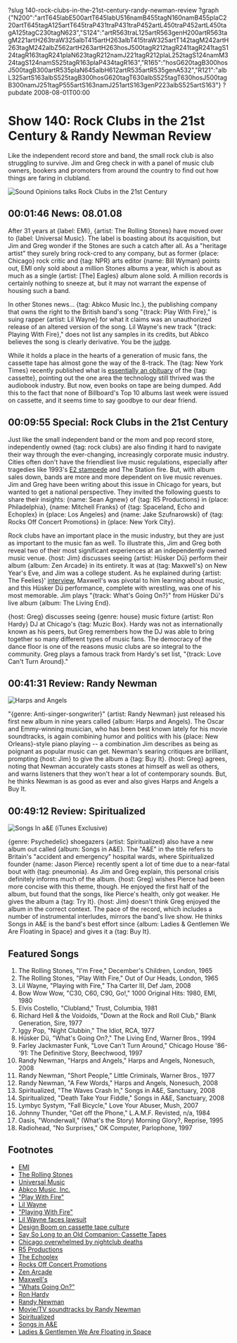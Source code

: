 ?slug 140-rock-clubs-in-the-21st-century-randy-newman-review
?graph {"N200":"artT645labE500artT645labU516namB455tagN160namB455plaC220artT645tagA125artT645traP431traP431traP452artL450traP452artL450tagA125tagC230tagN623","S124":"artR563traL125artR563genH200artR563tagM221artH263traW325albT415artH263albT415traW325artT142tagM242artH263tagM242albZ562artH263artH263hosJ500tagR212tagR241tagR241tagS124tagR163tagR241plaN623tagR212namJ221tagR212plaL252tagS124namM324tagS124namS525tagR163plaP434tagR163","R165":"hosG620tagB300hosJ500tagB300artR535plaN645albH612artR535artR535genA532","R121":"albL325artS163albS525tagB300hosG620tagT630albS525tagT630hosJ500tagB300namJ251tagP555artS163namJ251artS163genP223albS525artS163"}
?pubdate 2008-08-01T00:00

# Show 140: Rock Clubs in the 21st Century & Randy Newman Review
Like the independent record store and band, the small rock club is also struggling to survive. Jim and Greg check in with a panel of music club owners, bookers and promoters from around the country to find out how things are faring in clubland.

![Sound Opinions talks Rock Clubs in the 21st Century](http://www.hercampus.com/sites/default/files/2013/02/26/Paradise%2520Rock%2520Club.jpg)

## 00:01:46 News: 08.01.08
After 31 years at {label: EMI}, {artist: The Rolling Stones} have moved over to {label: Universal Music}. The label is boasting about its acquisition, but Jim and Greg wonder if the Stones are such a catch after all. As a "heritage artist" they surely bring rock-cred to any company, but as former {place: Chicago} rock critic and {tag: NPR} arts editor {name: Bill Wyman} points out, EMI only sold about a million Stones albums a year, which is about as much as a single {artist: [The] Eagles} album alone sold. A million records is certainly nothing to sneeze at, but it may not warrant the expense of housing such a band.

In other Stones news... {tag: Abkco Music Inc.}, the publishing company that owns the right to the British band's song "{track: Play With Fire}," is suing rapper {artist: Lil Wayne} for what it claims was an unauthorized release of an altered version of the song. Lil Wayne's new track "{track: Playing With Fire}," does not list any samples in its credits, but Abkco believes the song is clearly derivative. You be the [judge](http://www.theguardian.com/global/2008/jul/25/lil.wayne.sued.by.stones?gusrc=rss&feed=music).

While it holds a place in the hearts of a generation of music fans, the cassette tape has almost gone the way of the 8-track. The {tag: New York Times} recently published what is [essentially an obituary](http://www.nytimes.com/2008/07/28/business/media/28cassette.html?_r=1&oref=slogin) of the {tag: cassette}, pointing out the one area the technology still thrived was the audiobook industry. But now, even books on tape are being dumped. Add this to the fact that none of Billboard's Top 10 albums last week were issued on cassette, and it seems time to say goodbye to our dear friend.

## 00:09:55 Special: Rock Clubs in the 21st Century
Just like the small independent band or the mom and pop record store, independently owned {tag: rock clubs} are also finding it hard to navigate their way through the ever-changing, increasingly corporate music industry. Cities often don't have the friendliest live music regulations, especially after tragedies like 1993's  [E2 stampede](http://www.cnn.com/2003/US/Midwest/02/18/btsc.flock/) and The Station fire. But, with album sales down, bands are more and more dependent on live music revenues. Jim and Greg have been writing about this issue in Chicago for years, but wanted to get a national perspective. They invited the following guests to share their insights: {name: Sean Agnew} of {tag: R5 Productions} in {place: Philadelphia}, {name: Mitchell Franks} of {tag: Spaceland, Echo and Echoplex} in {place: Los Angeles} and {name: Jake Szufnarowski} of {tag: Rocks Off Concert Promotions} in {place: New York City}.

Rock clubs have an important place in the music industry, but they are just as important to the music fan as well. To illustrate this, Jim and Greg both reveal two of their most significant experiences at an independently owned music venue. {host: Jim} discusses seeing {artist: Hüsker Dü} perform their album {album: Zen Arcade} in its entirety. It was at {tag: Maxwell's} on New Year's Eve, and Jim was a college student. As he explained during {artist: The Feelies}' [interview](/show/138/), Maxwell's was pivotal to him learning about music, and this Hüsker Dü performance, complete with wrestling, was one of his most memorable. Jim plays "{track: What's Going On?}" from Hüsker Dü's live album {album: The Living End}.

{host: Greg} discusses seeing {genre: house} music fixture {artist: Ron Hardy} DJ at Chicago's {tag: Muzic Box}. Hardy was not as internationally known as his peers, but Greg remembers how the DJ was able to bring together so many different types of music fans. The democracy of the dance floor is one of the reasons music clubs are so integral to the community. Greg plays a famous track from Hardy's set list, "{track: Love Can't Turn Around}."

## 00:41:31 Review: Randy Newman
![Harps and Angels](http://is5.mzstatic.com/image/thumb/Music/v4/4e/45/79/4e457931-ee1a-a9bc-e4f1-8733da18ffc2/source/600x600bb.jpg "200900/285921874")

"{genre: Anti-singer-songwriter}" {artist: Randy Newman} just released his first new album in nine years called {album: Harps and Angels}. The Oscar and Emmy-winning musician, who has been best known lately for his movie soundtracks, is again combining humor and politics with his {place: New Orleans}-style piano playing -- a combination Jim describes as being as poignant as popular music can get. Newman's searing critiques are brilliant, prompting {host: Jim} to give the album a {tag: Buy It}. {host: Greg} agrees, noting that Newman accurately casts stones at himself as well as others, and warns listeners that they won't hear a lot of contemporary sounds. But, he thinks Newman is as good as ever and also gives Harps and Angels a Buy It.

## 00:49:12 Review: Spiritualized
![Songs In a&E (iTunes Exclusive)](http://is4.mzstatic.com/image/thumb/Music6/v4/d9/7b/ae/d97bae0b-4cc3-1260-b011-14e4a605b089/00602517742956_Cover.jpg/600x600bb-85.jpg "459702/705443324")

{genre: Psychedelic} shoegazers {artist: Spiritualized} also have a new album out called {album: Songs in A&E}. The "A&E" in the title refers to Britain's "accident and emergency" hospital wards, where Spiritualized founder {name: Jason Pierce} recently spent a lot of time due to a near-fatal bout with {tag: pneumonia}. As Jim and Greg explain, this personal crisis definitely informs much of the album. {host: Greg} wishes Pierce had been more concise with this theme, though. He enjoyed the first half of the album, but found that the songs, like Pierce's health, only got weaker. He gives the album a {tag: Try It}. {host: Jim} doesn't think Greg enjoyed the album in the correct context. The pace of the record, which includes a number of instrumental interludes, mirrors the band's live show. He thinks Songs in A&E is the band's best effort since {album: Ladies & Gentlemen We Are Floating in Space} and gives it a {tag: Buy It}.

## Featured Songs
1. The Rolling Stones, "I'm Free," December's Children, London, 1965
2. The Rolling Stones, "Play With Fire," Out of Our Heads, London, 1965
3. Lil Wayne, "Playing with Fire," Tha Carter III, Def Jam, 2008
4. Bow Wow Wow, "C30, C60, C90, Go!," 1000 Original Hits: 1980, EMI, 1980
5. Elvis Costello, "Clubland," Trust, Columbia, 1981
6. Richard Hell & the Voidoids, "Down at the Rock and Roll Club," Blank Generation, Sire, 1977
7. Iggy Pop, "Night Clubbin," The Idiot, RCA, 1977
8. Hüsker Dü, "What's Going On?," The Living End, Warner Bros., 1994
9. Farley Jackmaster Funk, "Love Can't Turn Around," Chicago House '86-'91: The Definitive Story, Beechwood, 1997
10. Randy Newman, "Harps and Angels," Harps and Angels, Nonesuch, 2008
10. Randy Newman, "Short People," Little Criminals, Warner Bros., 1977
11. Randy Newman, "A Few Words," Harps and Angels, Nonesuch, 2008
12. Spiritualized, "The Waves Crash In," Songs in A&E, Sanctuary, 2008
13. Spiritualized, "Death Take Your Fiddle," Songs in A&E, Sanctuary, 2008
14. Lymbyc Systym, "Fall Bicycle," Love Your Abuser, Mush, 2007
15. Johnny Thunder, "Get off the Phone," L.A.M.F. Revisted, n/a, 1984
16. Oasis, "Wonderwall," (What's the Story) Morning Glory?, Reprise, 1995
17. Radiohead, "No Surprises," OK Computer, Parlophone, 1997

## Footnotes
- [EMI](http://www.emigroup.com/)
- [The Rolling Stones](http://www.rollingstones.com/)
- [Universal Music](http://www.umusic.com/)
- [Abkco Music, Inc.](http://www.abkco.com/)
- ["Play With Fire"](http://www.allmusic.com/cg/amg.dll?p=amg&sql=33:abfoxx9sldae)
- [Lil Wayne](http://www.lilwayne-online.com/)
- ["Playing With Fire"](http://www.allmusic.com/cg/amg.dll?p=amg&sql=33:ki5txvqkldte)
- [Lil Wayne faces lawsuit](http://www.guardian.co.uk/global/2008/jul/25/lil.wayne.sued.by.stones?gusrc=rss&feed=music)
- [Design Boom on cassette tape culture](http://www.designboom.com/contemporary/cassettes.html)
- [Say So Long to an Old Companion: Cassette Tapes](http://www.nytimes.com/2008/07/28/business/media/28cassette.html?_r=1&oref=slogin)
- [Chicago overwhelmed by nightclub deaths](http://www.cnn.com/2003/US/Midwest/02/18/btsc.flock/)
- [R5 Productions](http://www.r5productions.com/)
- [The Echoplex](http://www.attheecho.com/)
- [Rocks Off Concert Promotions](http://www.rocksoff.com/)
- [Zen Arcade](http://www.amazon.com/Zen-Arcade-H%c3%bcsker-D%c3%bc/dp/B000000LZS)
- [Maxwell's](http://www.maxwellsnj.com/)
- ["Whats Going On?"](http://www.last.fm/music/H%c3%bcsker+D%c3%bc/_/What's+Going+On)
- [Ron Hardy](http://www.discogs.com/artist/Ron+Hardy)
- [Randy Newman](http://www.randynewman.com/)
- [Movie/TV soundtracks by Randy Newman](http://www.moviemusic.com/composer.asp?mm=newmanr&sort=year)
- [Spiritualized](http://www.spiritualized.com/)
- [Songs in A&E](http://www.metacritic.com/music/artists/spiritualized/songsinaande?q=spiritualized)
- [Ladies & Gentlemen We Are Floating in Space](http://www.amazon.com/Ladies-Gentlemen-Are-Floating-Space/dp/B000002VTE)
